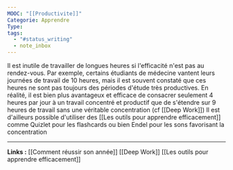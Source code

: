 ```yaml
---
MOOC: "[[Productivite]]"
Categorie: Apprendre
Type: 
tags:
  - "#status_writing"
  - note_inbox
---
```

Il est inutile de travailler de longues heures si l'efficacité n'est pas au rendez-vous. Par exemple, certains étudiants de médecine vantent leurs journées de travail de 10 heures, mais il est souvent constaté que ces heures ne sont pas toujours des périodes d'étude très productives. En réalité, il est bien plus avantageux et efficace de consacrer seulement 4 heures par jour à un travail concentré et productif que de s'étendre sur 9 heures de travail sans une véritable concentration (cf [[Deep Work]])
Il est d'ailleurs possible d'utiliser des [[Les outils pour apprendre efficacement]] comme Quizlet pour les flashcards ou bien Endel pour les sons favorisant la concentration

---
**Links :**
[[Comment réussir son année]]
[[Deep Work]]
[[Les outils pour apprendre efficacement]]